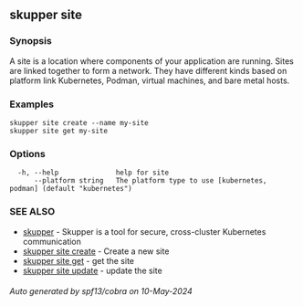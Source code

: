 ## skupper site



### Synopsis

A site is a location where components of your application are running. 
Sites are linked together to form a network. They have different kinds 
based on platform link Kubernetes, Podman, virtual machines, and bare metal hosts.

### Examples

```
skupper site create --name my-site
skupper site get my-site
```

### Options

```
  -h, --help              help for site
      --platform string   The platform type to use [kubernetes, podman] (default "kubernetes")
```

### SEE ALSO

* [skupper](skupper.md)	 - Skupper is a tool for secure, cross-cluster Kubernetes communication
* [skupper site create](skupper_site_create.md)	 - Create a new site
* [skupper site get](skupper_site_get.md)	 - get the site
* [skupper site update](skupper_site_update.md)	 - update the site

###### Auto generated by spf13/cobra on 10-May-2024
